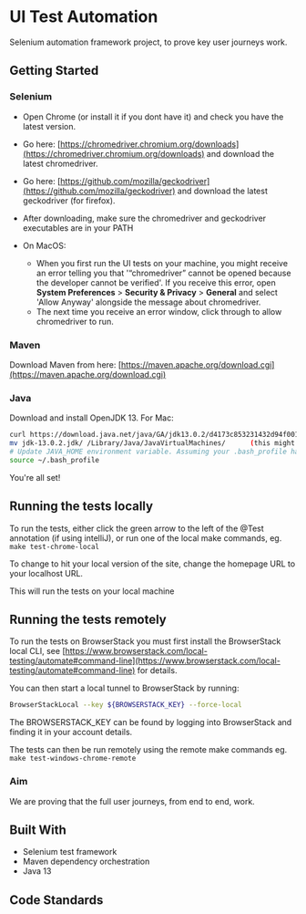 # UI Test Automation

Selenium automation framework project, to prove key user journeys work.

## Getting Started

### Selenium

- Open Chrome (or install it if you dont have it) and check you have the latest version.
- Go here: [https://chromedriver.chromium.org/downloads](https://chromedriver.chromium.org/downloads) and download the latest chromedriver.
- Go here: [https://github.com/mozilla/geckodriver](https://github.com/mozilla/geckodriver) and download the latest geckodriver (for firefox).
- After downloading, make sure the chromedriver and geckodriver executables are in your PATH

- On MacOS:
  - When you first run the UI tests on your machine, you might receive an error telling you that '“chromedriver” cannot be opened because the developer cannot be verified'. If you receive this error, open **System Preferences** > **Security & Privacy** > **General** and select 'Allow Anyway' alongside the message about chromedriver.
  - The next time you receive an error window, click through to allow chromedriver to run.

### Maven

Download Maven from here: [https://maven.apache.org/download.cgi](https://maven.apache.org/download.cgi)

### Java

Download and install OpenJDK 13. For Mac:

```bash
curl https://download.java.net/java/GA/jdk13.0.2/d4173c853231432d94f001e99d882ca7/8/GPL/openjdk-13.0.2_osx-x64_bin.tar.gz | tar -xz
mv jdk-13.0.2.jdk/ /Library/Java/JavaVirtualMachines/      (this might need sudo infront if you get permission denied)
# Update JAVA_HOME environment variable. Assuming your .bash_profile has export JAVA_HOME=$(/usr/libexec/java_home) just do:
source ~/.bash_profile
```

You're all set!

## Running the tests locally

To run the tests, either click the green arrow to the left of the @Test annotation (if using intelliJ), or run one of the local make commands, eg. `make test-chrome-local`

To change to hit your local version of the site, change the homepage URL to your localhost URL.

This will run the tests on your local machine

## Running the tests remotely

To run the tests on BrowserStack you must first install the BrowserStack local CLI, see [https://www.browserstack.com/local-testing/automate#command-line](https://www.browserstack.com/local-testing/automate#command-line) for details.

You can then start a local tunnel to BrowserStack by running:

```bash
BrowserStackLocal --key ${BROWSERSTACK_KEY} --force-local
```

The BROWSERSTACK_KEY can be found by logging into BrowserStack and finding it in your account details.

The tests can then be run remotely using the remote make commands eg. `make test-windows-chrome-remote`

### Aim

We are proving that the full user journeys, from end to end, work.

## Built With

- Selenium test framework
- Maven dependency orchestration
- Java 13

## Code Standards
